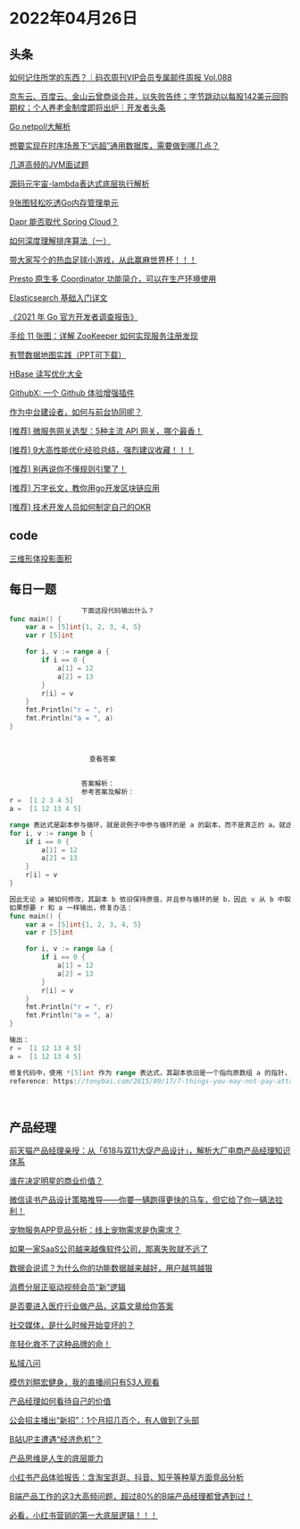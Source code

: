 # 2022年04月26日
## 头条

[如何记住所学的东西？｜码农周刊VIP会员专属邮件周报 Vol.088](https://toutiao.io/k/zyo6ijj)

[京东云、百度云、金山云曾商谈合并，以失败告终；字节跳动以每股142美元回购期权；个人养老金制度即将出炉｜开发者头条](https://toutiao.io/k/kw8g7eo)

[Go netpoll大解析](https://toutiao.io/k/k3hg8lk)

[想要实现在时序场景下“远超”通用数据库，需要做到哪几点？](https://toutiao.io/k/g6bnbpp)

[几道高频的JVM面试题](https://toutiao.io/k/zgzh3st)

[源码元宇宙-lambda表达式底层执行解析](https://toutiao.io/k/g0qmnj0)

[9张图轻松吃透Go内存管理单元](https://toutiao.io/k/x03gc99)

[Dapr 能否取代 Spring Cloud？](https://toutiao.io/k/3vn7mpg)

[如何深度理解排序算法（一）](https://toutiao.io/k/h1i4jot)

[带大家写个的热血足球小游戏，从此赢麻世界杯！！！](https://toutiao.io/k/75w5cea)

[Presto 原生多 Coordinator 功能简介，可以在生产环境使用](https://toutiao.io/k/hhf01w7)

[Elasticsearch 基础入门详文](https://toutiao.io/k/wsccb9s)

[《2021 年 Go 官方开发者调查报告》](https://toutiao.io/k/4n7rqgg)

[手绘 11 张图：详解 ZooKeeper 如何实现服务注册发现](https://toutiao.io/k/m0itvpx)

[有赞数据地图实践（PPT可下载）](https://toutiao.io/k/z8ij0pv)

[HBase 读写优化大全](https://toutiao.io/k/c1bt515)

[GithubX: 一个 Github 体验增强插件](https://toutiao.io/k/9tyfzz1)

[作为中台建设者，如何与前台协同呢？](https://toutiao.io/k/2xxwnrv)

[[推荐] 微服务网关选型：5种主流 API 网关，哪个最香！](https://toutiao.io/k/jtyo70d)

[[推荐] 9大高性能优化经验总结，强烈建议收藏！！！](https://toutiao.io/k/26za4ep)

[[推荐] 别再说你不懂规则引擎了！](https://toutiao.io/k/edts5o5)

[[推荐] 万字长文，教你用go开发区块链应用](https://toutiao.io/k/3f3i7ey)

[[推荐] 技术开发人员如何制定自己的OKR](https://toutiao.io/k/zq8oiet)



## code

[三维形体投影面积](https://leetcode.cn/problems/projection-area-of-3d-shapes)



## 每日一题

```go
                  下面这段代码输出什么？
func main() {
	var a = [5]int{1, 2, 3, 4, 5}
	var r [5]int

	for i, v := range a {
		if i == 0 {
			a[1] = 12
			a[2] = 13
		}
		r[i] = v
	}
	fmt.Println("r = ", r)
	fmt.Println("a = ", a)
}


                  
                    查看答案
                  
                
                  答案解析：
                  参考答案及解析：
r =  [1 2 3 4 5]
a =  [1 12 13 4 5]

range 表达式是副本参与循环，就是说例子中参与循环的是 a 的副本，而不是真正的 a。就这个例子来说，假设 b 是 a 的副本，则 range 循环代码是这样的：
for i, v := range b {
	if i == 0 {
		a[1] = 12
		a[2] = 13
	}
	r[i] = v
}

因此无论 a 被如何修改，其副本 b 依旧保持原值，并且参与循环的是 b，因此 v 从 b 中取出的仍旧是 a 的原值，而非修改后的值。
如果想要 r 和 a 一样输出，修复办法：
func main() {
	var a = [5]int{1, 2, 3, 4, 5}
	var r [5]int

	for i, v := range &a {
		if i == 0 {
			a[1] = 12
			a[2] = 13
		}
		r[i] = v
	}
	fmt.Println("r = ", r)
	fmt.Println("a = ", a)
}

输出：
r =  [1 12 13 4 5]
a =  [1 12 13 4 5]

修复代码中，使用 *[5]int 作为 range 表达式，其副本依旧是一个指向原数组 a 的指针，因此后续所有循环中均是 &a 指向的原数组亲自参与的，因此 v 能从 &a 指向的原数组中取出 a 修改后的值。
reference: https://tonybai.com/2015/09/17/7-things-you-may-not-pay-attation-to-in-go/

                
```


## 产品经理

[前天猫产品经理亲授：从「618与双11大促产品设计」，解析大厂电商产品经理知识体系](http://www.woshipm.com/open/5332456.html)

[谁在决定明星的商业价值？](http://www.woshipm.com/marketing/5410158.html)

[微信读书产品设计策略推导——你要一辆跑得更快的马车，但它给了你一辆法拉利！](http://www.woshipm.com/evaluating/5409211.html)

[宠物服务APP竞品分析：线上宠物需求是伪需求？](http://www.woshipm.com/it/5410834.html)

[如果一家SaaS公司越来越像软件公司，那离失败就不远了](http://www.woshipm.com/it/5410985.html)

[数据会说谎？为什么你的功能数据越来越好，用户越骂越狠](http://www.woshipm.com/pd/5411043.html)

[消费分层正驱动视频会员“新”逻辑](http://www.woshipm.com/operate/5411062.html)

[是否要进入医疗行业做产品，这篇文章给你答案](http://www.woshipm.com/it/5410242.html)

[社交媒体，是什么时候开始变坏的？](http://www.woshipm.com/it/5410949.html)

[年轻化救不了这种品牌的命！](http://www.woshipm.com/it/5410877.html)

[私域八问](http://www.woshipm.com/operate/5410997.html)

[模仿刘畊宏健身，我的直播间只有53人观看](http://www.woshipm.com/operate/5410964.html)

[产品经理如何看待自己的价值](http://www.woshipm.com/pmd/5410751.html)

[公会招主播出“新招”：1个月招几百个，有人做到了头部](http://www.woshipm.com/it/5409635.html)

[B站UP主遭遇“经济危机”？](http://www.woshipm.com/it/5410941.html)

[产品思维是人生的底层能力](http://www.woshipm.com/pmd/5410191.html)

[小红书产品体验报告：含淘宝逛逛、抖音、知乎等种草方面竞品分析](http://www.woshipm.com/evaluating/5409098.html)

[B端产品工作的这3大高频问题，超过80%的B端产品经理都曾遇到过！](http://www.woshipm.com/online/5411037.html)

[必看，小红书营销的第一大底层逻辑！！！](http://www.woshipm.com/marketing/5410473.html)


